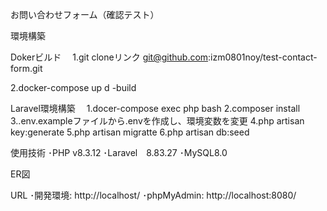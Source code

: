 お問い合わせフォーム（確認テスト）

環境構築

Dokerビルド
　1.git cloneリンク
    git@github.com:izm0801noy/test-contact-form.git

  2.docker-compose up d -build

Laravel環境構築
　1.docer-compose exec php bash
  2.composer install
  3..env.exampleファイルから.envを作成し、環境変数を変更
  4.php artisan key:generate
  5.php artisan migratte
  6.php artisan db:seed

使用技術
･PHP v8.3.12
･Laravel　8.83.27
･MySQL8.0

ER図



URL
･開発環境: http://localhost/
･phpMyAdmin: http://localhost:8080/


